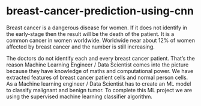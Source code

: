 # breast-cancer-prediction-using-cnn
Breast cancer is a dangerous disease for women. If it does not identify in the early-stage then the result will be the death of the patient. It is a common cancer in women worldwide. Worldwide near about 12% of women affected by breast cancer and the number is still increasing.

The doctors do not identify each and every breast cancer patient. That’s the reason Machine Learning Engineer / Data Scientist comes into the picture because they have knowledge of maths and computational power.
We have extracted features of breast cancer patient cells and normal person cells. As a Machine learning engineer / Data Scientist has to create an ML model to classify malignant and benign tumor. To complete this ML project we are using the supervised machine learning classifier algorithm.

